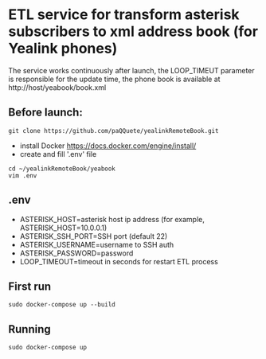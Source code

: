 # ETL service for transform asterisk subscribers to xml address book (for Yealink phones)

The service works continuously after launch, the LOOP_TIMEUT parameter is responsible for the update time, the phone
book is available at http://host/yeabook/book.xml

## Before launch:
 ```shell
git clone https://github.com/paQQuete/yealinkRemoteBook.git
``` 
 - install Docker https://docs.docker.com/engine/install/
 - create and fill '.env' file
```shell
cd ~/yealinkRemoteBook/yeabook 
vim .env
```
## .env
 - ASTERISK_HOST=asterisk host ip address (for example, ASTERISK_HOST=10.0.0.1)
 - ASTERISK_SSH_PORT=SSH port (default 22)
 - ASTERISK_USERNAME=username to SSH auth
 - ASTERISK_PASSWORD=password
 - LOOP_TIMEOUT=timeout in seconds for restart ETL process

## First run
```shell
sudo docker-compose up --build
```

## Running
```shell
sudo docker-compose up
```

